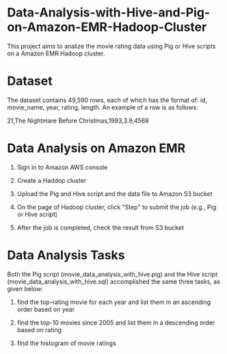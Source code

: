 # Data-Analysis-with-Hive-and-Pig-on-Amazon-EMR-Hadoop-Cluster
This project aims to analize the movie rating data using Pig or Hive scripts on a Amazon EMR Hadoop cluster.

# Dataset

The dataset contains 49,590 rows, each of which has the format of: id, movie_name, year, rating, length. An example of a row is as follows:

21,The Nightmare Before Christmas,1993,3.9,4568

# Data Analysis on Amazon EMR

1. Sign in to Amazon AWS console

2. Create a Haddop cluster

3. Upload the Pig and Hive script and the data file to Amazon S3 bucket

4. On the page of Hadoop cluster, click "Step" to submit the job (e.g., Pig or Hive script)

5. After the job is completed, check the result from S3 bucket

# Data Analysis Tasks

Both the Pig script (movie_data_analysis_with_hive.pig) and the Hive script (movie_data_analysis_with_hive.sql) accomplished the same three tasks, as given below:

1. find the top-rating movie for each year and list them in an ascending order based on year 

2. find the top-10 movies since 2005 and list them in a descending order based on rating

3. find the histogram of movie ratings



